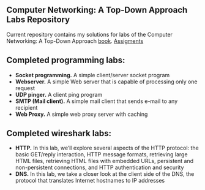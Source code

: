 ## Computer Networking: A Top-Down Approach Labs Repository

Current repository contains my solutions for labs of the Computer Networking: A Top-Down Approach [book](http://gaia.cs.umass.edu/kurose_ross/about.php). [Assigments](http://gaia.cs.umass.edu/kurose_ross/programming.php)

## Completed programming labs:
- **Socket programming.** A simple client/server socket program
- **Webserver.** A simple Web server that is capable of processing only one request
- **UDP pinger.** A client ping program
- **SMTP (Mail client).** A simple mail client that sends e-mail to any recipient
- **Web Proxy.** A simple web proxy server with caching

## Completed wireshark labs:
- **HTTP.** In this lab, we’ll explore several aspects of the HTTP protocol: the basic GET/reply interaction, HTTP message formats, retrieving large HTML files, retrieving HTML files with embedded URLs, persistent and non-persistent connections, and HTTP authentication and security
- **DNS.** In this lab, we take a closer look at the client side of the DNS, the protocol that
translates Internet hostnames to IP addresses
